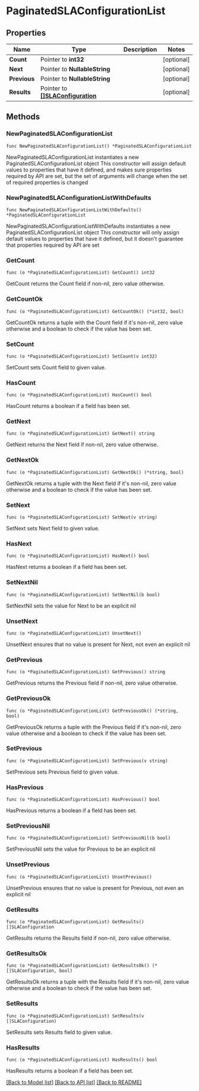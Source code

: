 # PaginatedSLAConfigurationList

## Properties

Name | Type | Description | Notes
------------ | ------------- | ------------- | -------------
**Count** | Pointer to **int32** |  | [optional] 
**Next** | Pointer to **NullableString** |  | [optional] 
**Previous** | Pointer to **NullableString** |  | [optional] 
**Results** | Pointer to [**[]SLAConfiguration**](SLAConfiguration.md) |  | [optional] 

## Methods

### NewPaginatedSLAConfigurationList

`func NewPaginatedSLAConfigurationList() *PaginatedSLAConfigurationList`

NewPaginatedSLAConfigurationList instantiates a new PaginatedSLAConfigurationList object
This constructor will assign default values to properties that have it defined,
and makes sure properties required by API are set, but the set of arguments
will change when the set of required properties is changed

### NewPaginatedSLAConfigurationListWithDefaults

`func NewPaginatedSLAConfigurationListWithDefaults() *PaginatedSLAConfigurationList`

NewPaginatedSLAConfigurationListWithDefaults instantiates a new PaginatedSLAConfigurationList object
This constructor will only assign default values to properties that have it defined,
but it doesn't guarantee that properties required by API are set

### GetCount

`func (o *PaginatedSLAConfigurationList) GetCount() int32`

GetCount returns the Count field if non-nil, zero value otherwise.

### GetCountOk

`func (o *PaginatedSLAConfigurationList) GetCountOk() (*int32, bool)`

GetCountOk returns a tuple with the Count field if it's non-nil, zero value otherwise
and a boolean to check if the value has been set.

### SetCount

`func (o *PaginatedSLAConfigurationList) SetCount(v int32)`

SetCount sets Count field to given value.

### HasCount

`func (o *PaginatedSLAConfigurationList) HasCount() bool`

HasCount returns a boolean if a field has been set.

### GetNext

`func (o *PaginatedSLAConfigurationList) GetNext() string`

GetNext returns the Next field if non-nil, zero value otherwise.

### GetNextOk

`func (o *PaginatedSLAConfigurationList) GetNextOk() (*string, bool)`

GetNextOk returns a tuple with the Next field if it's non-nil, zero value otherwise
and a boolean to check if the value has been set.

### SetNext

`func (o *PaginatedSLAConfigurationList) SetNext(v string)`

SetNext sets Next field to given value.

### HasNext

`func (o *PaginatedSLAConfigurationList) HasNext() bool`

HasNext returns a boolean if a field has been set.

### SetNextNil

`func (o *PaginatedSLAConfigurationList) SetNextNil(b bool)`

 SetNextNil sets the value for Next to be an explicit nil

### UnsetNext
`func (o *PaginatedSLAConfigurationList) UnsetNext()`

UnsetNext ensures that no value is present for Next, not even an explicit nil
### GetPrevious

`func (o *PaginatedSLAConfigurationList) GetPrevious() string`

GetPrevious returns the Previous field if non-nil, zero value otherwise.

### GetPreviousOk

`func (o *PaginatedSLAConfigurationList) GetPreviousOk() (*string, bool)`

GetPreviousOk returns a tuple with the Previous field if it's non-nil, zero value otherwise
and a boolean to check if the value has been set.

### SetPrevious

`func (o *PaginatedSLAConfigurationList) SetPrevious(v string)`

SetPrevious sets Previous field to given value.

### HasPrevious

`func (o *PaginatedSLAConfigurationList) HasPrevious() bool`

HasPrevious returns a boolean if a field has been set.

### SetPreviousNil

`func (o *PaginatedSLAConfigurationList) SetPreviousNil(b bool)`

 SetPreviousNil sets the value for Previous to be an explicit nil

### UnsetPrevious
`func (o *PaginatedSLAConfigurationList) UnsetPrevious()`

UnsetPrevious ensures that no value is present for Previous, not even an explicit nil
### GetResults

`func (o *PaginatedSLAConfigurationList) GetResults() []SLAConfiguration`

GetResults returns the Results field if non-nil, zero value otherwise.

### GetResultsOk

`func (o *PaginatedSLAConfigurationList) GetResultsOk() (*[]SLAConfiguration, bool)`

GetResultsOk returns a tuple with the Results field if it's non-nil, zero value otherwise
and a boolean to check if the value has been set.

### SetResults

`func (o *PaginatedSLAConfigurationList) SetResults(v []SLAConfiguration)`

SetResults sets Results field to given value.

### HasResults

`func (o *PaginatedSLAConfigurationList) HasResults() bool`

HasResults returns a boolean if a field has been set.


[[Back to Model list]](../README.md#documentation-for-models) [[Back to API list]](../README.md#documentation-for-api-endpoints) [[Back to README]](../README.md)


